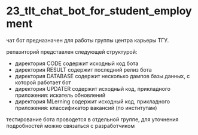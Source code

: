 # 23_tlt_chat_bot_for_student_employment

чат бот предназначен для работы группы центра карьеры ТГУ.

репазиторий представлен следующей структурой:
* директория CODE содержит исходный код бота
* директория RESULT содержит последний релиз бота
* директория DATABASE содержит несколько дампов базы данных, с которой работает бот
* директория UPDATER содержит исходный код, прикладного приложения: искатель обновлений
* директория MLerning содержит исходный код, прикладного приложения: классификатор вакансий (по институтам)

тестирование бота проводется в отдельной группе, для уточнения подробностей можно связаться с разработчиком